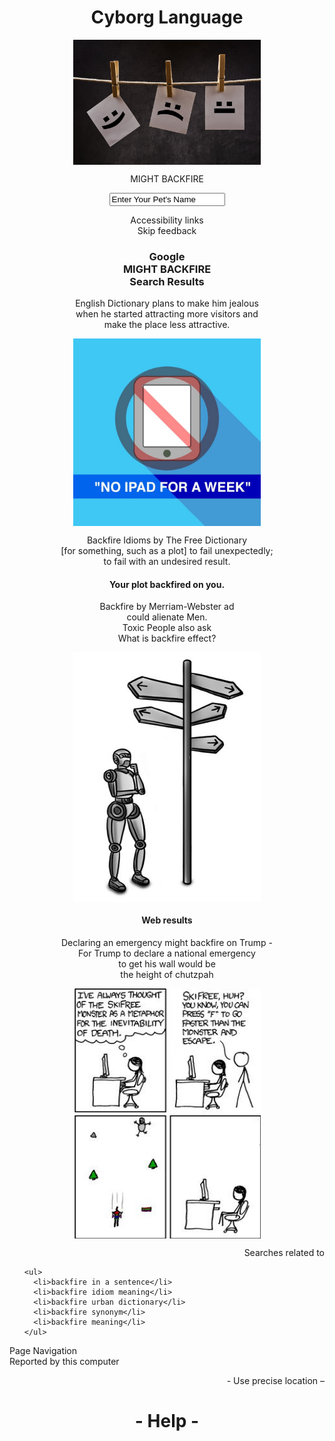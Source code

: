 
<p style="text-align: center;"></p>

<h1 style="text-align: center;">Cyborg Language</h1>

<img style="display: block; margin-left: auto; margin-right:
auto;" src="img1.jpeg" alt="img1" width="300" height="200" />

<form action="areyouacyborg.php" method="post">

  <p style="text-align: center;">MIGHT BACKFIRE</p>

  <p style="text-align: center;"><input name="name" type="text" value="Enter Your Pet's Name" /></p>

  <p style="text-align: center;">Accessibility links<br />Skip feedback</p>

  <h3 style="text-align: center;">Google<br />MIGHT BACKFIRE<br />Search Results</h3>

  <p style="text-align: center;">English Dictionary plans to make him jealous
    <br /> when he started attracting more visitors and
    <br />make the place less attractive.</p>

  <img style="display: block; margin-left: auto; margin-right:
  auto;" src="img2.jpg" alt="img2" width="300" height="300" />

  <p style="text-align: center;">Backfire Idioms by The Free Dictionary
    <br />[for something, such as a plot] to fail unexpectedly;
    <br /> to fail with an undesired result. </p>

  <h4 style="text-align: center;">Your plot backfired on you.</h4>

  <p style="text-align: center;">Backfire by Merriam-Webster ad
    <br /> could alienate Men.
    <br /> Toxic People also ask
    <br />What is backfire effect?</p>

  <img style="display: block; margin-left: auto; margin-right:
  auto;" src="img3.jpeg" alt="img3" width="300" height="400" />

  <h4 style="text-align: center;">Web results </h4>

  <p style="text-align: center;">Declaring an emergency might backfire on Trump - <br />
    For Trump to declare a national emergency <br />
    to get his wall would be <br />
    the height of chutzpah </p>

  <img style="display: block; margin-left: auto; margin-right:
  auto;" src="img4.jpg" alt="img4" width="300" height="400" />

  <p style="text-align: right;">Searches related to</p>
  <ul>

    <ul>
      <li>backfire in a sentence</li>
      <li>backfire idiom meaning</li>
      <li>backfire urban dictionary</li>
      <li>backfire synonym</li>
      <li>backfire meaning</li>
    </ul>

  </ul>
  <p style="text-align: left;">Page Navigation <br /> Reported by this computer</p>
  <ol style="text-align: right;">- Use precise location &ndash;</ol>
  <h1 style="text-align: center;">- Help -</h1>
</form>
